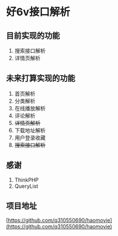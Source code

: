 # 好6v接口解析
## 目前实现的功能
1. 搜索接口解析
2. 详情页解析

## 未来打算实现的功能
1. 首页解析
2. 分类解析
3. 在线播放解析
4. 评论解析
5. ~~详情页解析~~
6. 下载地址解析
7. 用户登录收藏
8. ~~搜索接口解析~~

## 感谢
1. ThinkPHP
2. QueryList

## 项目地址
[https://github.com/q310550690/haomovie](https://github.com/q310550690/haomovie)